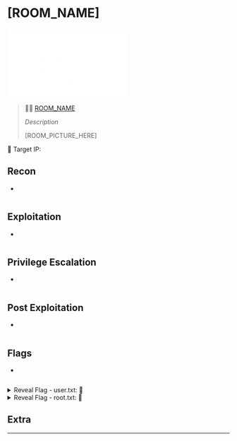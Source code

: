 # [ROOM_NAME]

![tryhackme.com - © TryHackMe](.gitbook/assets/tryhackme-logo-small.png)

> 🔬🌐 [ROOM_NAME](ROOM_LINK_HERE)
>
> *Description*
>
> [ROOM_PICTURE_HERE]

🎯 Target IP: 

## Recon

- 

```bash

```

## Exploitation

- 

```bash

```





## Privilege Escalation

- 

```bash

```





## Post Exploitation

- 

```bash

```





## Flags

- 

```bash

```





<details>
<summary>Reveal Flag - user.txt: 🚩</summary>



`[FLAG_HERE]`

[FLAG_SCREEN_HERE]

</details>





<details>
<summary>Reveal Flag - root.txt: 🚩</summary>



`[FLAG_HERE]`

[FLAG_SCREEN_HERE]

</details>







## Extra

------

